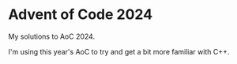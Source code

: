 # Advent of Code 2024

My solutions to AoC 2024.

I'm using this year's AoC to try and get a bit more familiar with C++.


